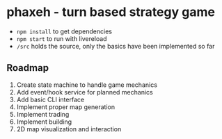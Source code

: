 # phaxeh - turn based strategy game

* `npm install` to get dependencies
* `npm start` to run with livereload
* `/src` holds the source, only the basics have been implemented so far

## Roadmap

1. Create state machine to handle game mechanics
2. Add event/hook service for planned mechanics
3. Add basic CLI interface
4. Implement proper map generation
5. Implement trading
6. Implement building
7. 2D map visualization and interaction
